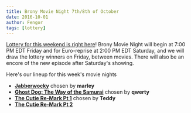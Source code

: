 ```yaml
---
title: Brony Movie Night 7th/8th of October
date: 2016-10-01
author: Fengor
tags: [lottery]
---
```

[Lottery for this weekend is right here][lotto]! Brony Movie Night will begin at 7:00 PM EDT Friday and for Euro-reprise at 2:00 PM EDT Saturday, and we will draw the lottery winners on Friday, between movies. There will also be an encore of the new episode after Saturday's showing.

Here's our lineup for this week's movie nights

 - **[Jabberwocky][m1]** chosen by **marley**
 - **[Ghost Dog: The Way of the Samurai][m2]** chosen by **qwerty**
 - **[The Cutie Re-Mark Pt 1][p1]** chosen by **Teddy**
 - **[The Cutie Re-Mark Pt 2][p2]**
  
[m1]: http://www.imdb.com/title/tt0076221/
[m2]: http://www.imdb.com/title/tt0165798/
[p1]: http://www.imdb.com/title/tt4534344/
[p2]: http://www.imdb.com/title/tt4534346/
[lotto]: https://bronystate.typeform.com/to/YGUDIC
